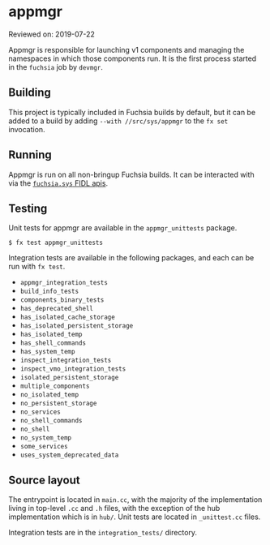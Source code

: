 # appmgr

Reviewed on: 2019-07-22

Appmgr is responsible for launching v1 components and managing the namespaces in
which those components run. It is the first process started in the `fuchsia` job
by `devmgr`.

## Building

This project is typically included in Fuchsia builds by default, but it can be
added to a build by adding `--with //src/sys/appmgr` to the `fx set`
invocation.

## Running

Appmgr is run on all non-bringup Fuchsia builds. It can be interacted with via
the [`fuchsia.sys` FIDL apis](/sdk/fidl/fuchsia.sys).

## Testing

Unit tests for appmgr are available in the `appmgr_unittests` package.

```
$ fx test appmgr_unittests
```

Integration tests are available in the following packages, and each can be run
with `fx test`.

- `appmgr_integration_tests`
- `build_info_tests`
- `components_binary_tests`
- `has_deprecated_shell`
- `has_isolated_cache_storage`
- `has_isolated_persistent_storage`
- `has_isolated_temp`
- `has_shell_commands`
- `has_system_temp`
- `inspect_integration_tests`
- `inspect_vmo_integration_tests`
- `isolated_persistent_storage`
- `multiple_components`
- `no_isolated_temp`
- `no_persistent_storage`
- `no_services`
- `no_shell_commands`
- `no_shell`
- `no_system_temp`
- `some_services`
- `uses_system_deprecated_data`

## Source layout

The entrypoint is located in `main.cc`, with the majority of the implementation
living in top-level `.cc` and `.h` files, with the exception of the hub
implementation which is in `hub/`. Unit tests are located in `_unittest.cc`
files.

Integration tests are in the `integration_tests/` directory.
